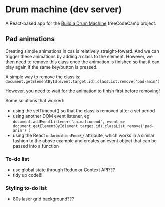 # Drum machine (dev server)

A React-based app for the [Build a Drum Machine](https://www.freecodecamp.org/learn/front-end-libraries/front-end-libraries-projects/build-a-drum-machine) freeCodeCamp project.

## Pad animations

Creating simple animations in css is relatively straight-foward. And we can trigger these animations by adding a class to the element. However, we then need to remove this class once the animation is finished so that it can play again if the same key/button is pressed.

A simple way to remove the class is: `document.getElementById(event.target.id).classList.remove('pad-anim')`

However, you need to wait for the animation to finish first before removing!

Some solutions that worked:

- using the setTimeout() so that the class is removed after a set period
- using another DOM event listener, eg `document.addEventListener('animationend', event => document.getElementById(event.target.id).classList.remove('pad-anim') )`
- using the React `onAnimationEnd={}` attribute, which works in a similar fashion to the above example and creates an event object that can be passed into a function

### To-do list

- use global state through Redux or Context API???
- tidy up code!!!

### Styling to-do list

- 80s laser grid background???
